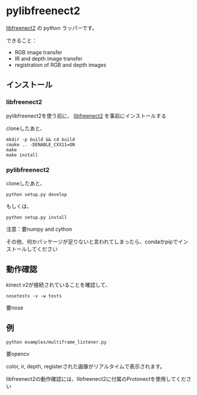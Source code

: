 # pylibfreenect2

[libfreenect2](https://github.com/OpenKinect/libfreenect2) の python ラッパーです。

できること：

- RGB image transfer
- IR and depth image transfer
- registration of RGB and depth images


## インストール

### libfreenect2

pylibfreenect2を使う前に、 [libfreenect2](https://github.com/OpenKinect/libfreenect2) を事前にインストールする

cloneしたあと、

```
mkdir -p build && cd build
cmake .. -DENABLE_CXX11=ON
make 
make install
```

### pylibfreenect2

cloneしたあと、

```
python setup.py develop
```

もしくは、

```
python setup.py install
```

注意：要numpy and cython

その他、何かパッケージが足りないと言われてしまったら、condaかpipでインストールしてください

## 動作確認

kinect v2が接続されていることを確認して、

```
nosetests -v -w tests
```

要nose

## 例


```
python examples/multiframe_listener.py
```

要opencv

color, ir, depth, registerされた画像がリアルタイムで表示されます。

libfreenect2の動作確認には、libfreenect2に付属のProtonectを使用してください
